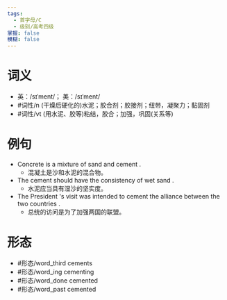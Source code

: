 ```yaml
---
tags:
  - 首字母/C
  - 级别/高考四级
掌握: false
模糊: false
---
```

# 词义
- 英：/sɪˈment/； 美：/sɪˈment/
- #词性/n  (干燥后硬化的)水泥；胶合剂；胶接剂；纽带，凝聚力；黏固剂
- #词性/vt  (用水泥、胶等)粘结，胶合；加强，巩固(关系等)
# 例句
- Concrete is a mixture of sand and cement .
	- 混凝土是沙和水泥的混合物。
- The cement should have the consistency of wet sand .
	- 水泥应当具有湿沙的坚实度。
- The President 's visit was intended to cement the alliance between the two countries .
	- 总统的访问是为了加强两国的联盟。
# 形态
- #形态/word_third cements
- #形态/word_ing cementing
- #形态/word_done cemented
- #形态/word_past cemented
